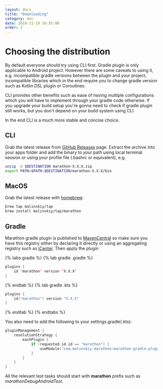 ```yaml
---
layout: docs
title: "Downloading"
category: doc
date: 2018-11-19 16:55:00
order: 2
---
```


# Choosing the distribution
By default everyone should try using CLI first. Gradle plugin is only applicable to Android project. However there are some caveats to using it, e.g. incompatible gradle versions between the plugin and your project, incompatible libraries which in the end require you to change gradle version such as Kotlin DSL plugin or Coroutines.

CLI provides other benefits such as ease of having multiple configurations which you will have to implement through your gradle code otherwise. If you upgrade your build setup you're gonna need to check if gradle plugin still works, but you don't depend on your build system using CLI.

In the end CLI is a much more stable and concise choice.

## CLI
Grab the latest release from [GitHub Releases][1] page. Extract the archive into your apps folder and add the binary to your path using local terminal session or using your profile file (.bashrc or equivalent), e.g.

```bash
unzip -d $DESTINATION marathon-X.X.X.zip
export PATH=$PATH:$DESTINATION/marathon-X.X.X/bin
```

## MacOS
Grab the latest release with [homebrew][5]:

```bash
brew tap malinskiy/tap
brew install malinskiy/tap/marathon
```

## Gradle
Marathon gradle plugin is published to [MavenCentral][2] so make sure you have this registry either by declaring it directly or using an aggregating registry such as [jCenter][3]. Then apply the plugin


{% tabs gradle %}
{% tab gradle .gradle %}
```kotlin
plugins {
    id 'marathon' version 'X.X.X'
}
```
{% endtab %}
{% tab gradle .kts %}
```kotlin
plugins {
    id("marathon") version "X.X.X"
}
```
{% endtab %}
{% endtabs %}

You also need to add the following to your settings.gradle(.kts):

```kotlin
pluginManagement {
    resolutionStrategy {
        eachPlugin {
            if (requested.id.id == "marathon") {
                useModule("com.malinskiy.marathon:marathon-gradle-plugin:${requested.version}")
            }
        }
    }
}
```

All the relevant test tasks should start with **marathon** prefix such as *marathonDebugAndroidTest*.

[1]: https://github.com/Malinskiy/marathon/releases
[2]: https://search.maven.org/
[3]: https://bintray.com/bintray/jcenter
[4]: https://github.com/Malinskiy/marathon/releases/latest
[5]: https://brew.sh/
